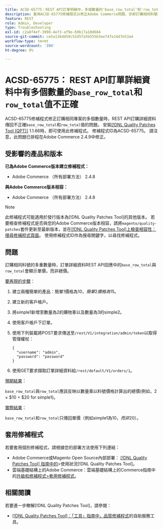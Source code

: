 ```yaml
---
title: ACSD-65775：REST API訂單明細中，多個數量的'base_row_total'和'row_total'值不正確
description: 套用ACSD-65775修補程式以修正Adobe Commerce問題，亦即訂購相同料號的多筆數量時，REST API訂單詳細資料會傳回不正確的「base_row_total」和「row_total」值。
feature: REST
role: Admin, Developer
type: Troubleshooting
exl-id: c2a8f4ef-3998-4e73-af9e-69b17a10d684
source-git-commit: ce5a136dd59c52d5fa5b555b3ee74fe14d7e53a4
workflow-type: tm+mt
source-wordcount: '394'
ht-degree: 0%

---
```


# ACSD-65775： REST API訂單詳細資料中有多個數量的`base_row_total`和`row_total`值不正確

ACSD-65775修補程式修正訂購相同專案的多個數量時，REST API訂購詳細資料傳回不正確`base_row_total`和`row_total`值的問題。 安裝[[!DNL Quality Patches Tool (QPT)]](/help/tools/quality-patches-tool/quality-patches-tool-to-self-serve-quality-patches.md) 1.1.66時，即可使用此修補程式。 修補程式ID為ACSD-65775。 請注意，此問題已排程在Adobe Commerce 2.4.9中修正。

## 受影響的產品和版本

**已為Adobe Commerce版本建立修補程式：**

* Adobe Commerce （所有部署方法） 2.4.8

**與Adobe Commerce版本相容：**

* Adobe Commerce （所有部署方法） 2.4.8

>[!NOTE]
>
>此修補程式可能適用於發行版本為[!DNL Quality Patches Tool]的其他版本。 若要檢查修補程式是否與您的Adobe Commerce版本相容，請將`magento/quality-patches`套件更新至最新版本，並在[[!DNL Quality Patches Tool]上檢查相容性：搜尋修補程式頁面](https://experienceleague.adobe.com/tools/commerce-quality-patches/index.html)。 使用修補程式ID作為搜尋關鍵字，以尋找修補程式。

## 問題

訂購相同料號的多重數量時，訂單詳細資料REST API回應中的`base_row_total`與`row_total`會顯示單價，而非總價。

<u>要再現的步驟</u>：

1. 建立兩種簡單的產品：簡單1價格為$10，簡單2價格為$15。
1. 建立新的客戶帳戶。
1. 將simple1新增至數量為2的購物車以及數量為3的simple2。
1. 使用客戶帳戶下訂單。
1. 使用下列裝載將POST要求傳送至`/rest/V1/integration/admin/token`以取得管理權杖：

   ```
   {
     "username": "admin",
     "password": "password"
   }
   ```

1. 使用GET要求擷取訂單詳細資料給`/rest/default/V1/orders/1`。

<u>預期結果</u>：

`base_row_total`與`row_total`應該反映以數量乘以料號價格計算出的總價(例如，2 × $10 = $20 for simple1)。

<u>實際結果</u>：

`base_row_total`和`row_total`只傳回單價（例如simple1為$10，而非$20）。

## 套用修補程式

若要套用個別修補程式，請根據您的部署方法使用下列連結：

* Adobe Commerce或Magento Open Source內部部署： [[!DNL Quality Patches Tool] 指南中的](/help/tools/quality-patches-tool/usage.md)>使用狀況[!DNL Quality Patches Tool]。
* 雲端基礎結構上的Adobe Commerce：雲端基礎結構上的Commerce指南中的[升級和修補程式>套用修補程式](https://experienceleague.adobe.com/docs/commerce-cloud-service/user-guide/develop/upgrade/apply-patches.html)。

## 相關閱讀

若要進一步瞭解[!DNL Quality Patches Tool]，請參閱：

* [[!DNL Quality Patches Tool]：「工具」指南中，品質修補程式](/help/tools/quality-patches-tool/quality-patches-tool-to-self-serve-quality-patches.md)的自助服務工具。
